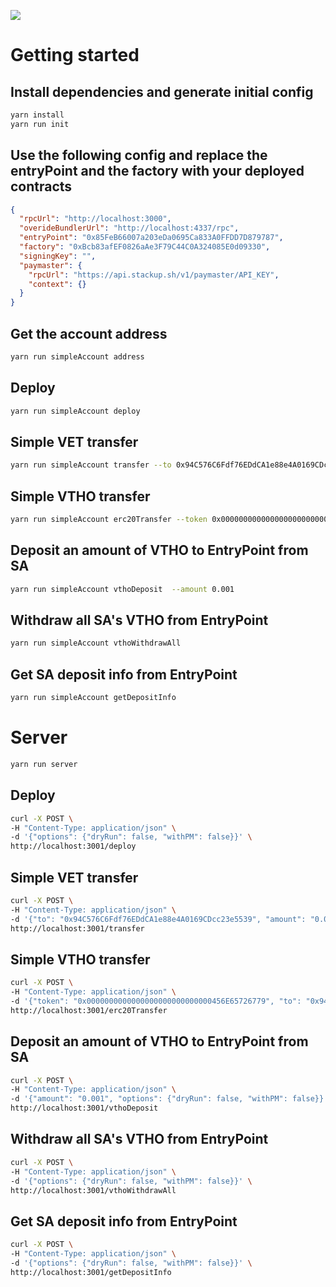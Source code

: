![](https://i.imgur.com/Ym2VV8z.png)

# Getting started

## Install dependencies and generate initial config
```bash
yarn install
yarn run init
```

## Use the following config and replace the entryPoint and the factory with your deployed contracts
```json
{
  "rpcUrl": "http://localhost:3000",
  "overideBundlerUrl": "http://localhost:4337/rpc",
  "entryPoint": "0x85FeB66007a203eDa0695Ca833A0FFDD7D879787",
  "factory": "0xBcb83afEF0826aAe3F79C44C0A324085E0d09330",
  "signingKey": "",
  "paymaster": {
    "rpcUrl": "https://api.stackup.sh/v1/paymaster/API_KEY",
    "context": {}
  }
}
```

## Get the account address

```bash
yarn run simpleAccount address
```

## Deploy 


```bash
yarn run simpleAccount deploy
```

## Simple VET transfer

```bash
yarn run simpleAccount transfer --to 0x94C576C6Fdf76EDdCA1e88e4A0169CDcc23e5539 --amount 0.01
```

## Simple VTHO transfer

```bash
yarn run simpleAccount erc20Transfer --token 0x0000000000000000000000000000456E65726779 --to 0x94C576C6Fdf76EDdCA1e88e4A0169CDcc23e5539  --amount 0.00001
```

## Deposit an amount of VTHO to EntryPoint from SA

```bash
yarn run simpleAccount vthoDeposit  --amount 0.001 
```

## Withdraw all SA's VTHO from EntryPoint

```bash
yarn run simpleAccount vthoWithdrawAll
```

## Get SA deposit info from EntryPoint

```bash
yarn run simpleAccount getDepositInfo
```

# Server

```bash
yarn run server
```

## Deploy

```bash
curl -X POST \
-H "Content-Type: application/json" \
-d '{"options": {"dryRun": false, "withPM": false}}' \
http://localhost:3001/deploy
```

## Simple VET transfer
```bash
curl -X POST \
-H "Content-Type: application/json" \
-d '{"to": "0x94C576C6Fdf76EDdCA1e88e4A0169CDcc23e5539", "amount": "0.01", "options": {"dryRun": false, "withPM": false}}' \
http://localhost:3001/transfer
```

## Simple VTHO transfer

```bash
curl -X POST \
-H "Content-Type: application/json" \
-d '{"token": "0x0000000000000000000000000000456E65726779", "to": "0x94C576C6Fdf76EDdCA1e88e4A0169CDcc23e5539", "amount": "0.00001", "options": {"dryRun": false, "withPM": false}}' \
http://localhost:3001/erc20Transfer
```


## Deposit an amount of VTHO to EntryPoint from SA
```bash
curl -X POST \
-H "Content-Type: application/json" \
-d '{"amount": "0.001", "options": {"dryRun": false, "withPM": false}}' \
http://localhost:3001/vthoDeposit
```

## Withdraw all SA's VTHO from EntryPoint
```bash
curl -X POST \
-H "Content-Type: application/json" \
-d '{"options": {"dryRun": false, "withPM": false}}' \
http://localhost:3001/vthoWithdrawAll
```


## Get SA deposit info from EntryPoint

```bash
curl -X POST \
-H "Content-Type: application/json" \
-d '{"options": {"dryRun": false, "withPM": false}}' \
http://localhost:3001/getDepositInfo
```